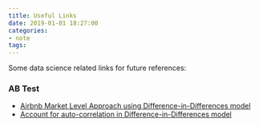 ```yaml
---
title: Useful Links
date: 2019-01-01 18:27:00
categories:
- note
tags:
---
```


Some data science related links for future references:

### AB Test
- [Airbnb Market Level Approach using Difference-in-Differences model](https://medium.com/airbnb-engineering/experimentation-measurement-for-search-engine-optimization-b64136629760)
- [Account for auto-correlation in Difference-in-Differences model](https://stats.stackexchange.com/questions/66664/how-do-difference-in-difference-designs-account-for-temporal-autocorrelation)